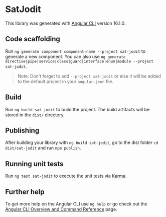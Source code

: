 # SatJodit

This library was generated with [Angular CLI](https://github.com/angular/angular-cli) version 16.1.0.

## Code scaffolding

Run `ng generate component component-name --project sat-jodit` to generate a new component. You can also use `ng generate directive|pipe|service|class|guard|interface|enum|module --project sat-jodit`.
> Note: Don't forget to add `--project sat-jodit` or else it will be added to the default project in your `angular.json` file. 

## Build

Run `ng build sat-jodit` to build the project. The build artifacts will be stored in the `dist/` directory.

## Publishing

After building your library with `ng build sat-jodit`, go to the dist folder `cd dist/sat-jodit` and run `npm publish`.

## Running unit tests

Run `ng test sat-jodit` to execute the unit tests via [Karma](https://karma-runner.github.io).

## Further help

To get more help on the Angular CLI use `ng help` or go check out the [Angular CLI Overview and Command Reference](https://angular.io/cli) page.
